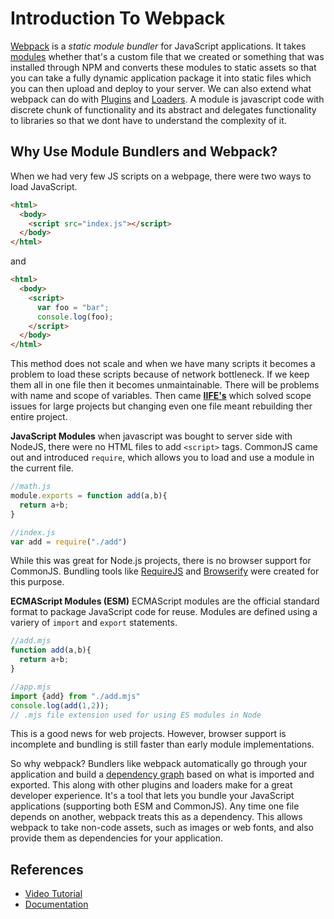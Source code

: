 # Introduction To Webpack
[Webpack](https://webpack.js.org/) is a *static module bundler* for JavaScript applications. It takes [modules](https://developer.mozilla.org/en-US/docs/Web/JavaScript/Guide/Modules) whether that's a custom file that we created or something that was installed through NPM and converts these modules to static assets so that you can take a fully dynamic application package it into static files which you can then upload and deploy to your server. We can also extend what webpack can do with [Plugins](https://webpack.js.org/concepts/plugins/) and [Loaders](https://webpack.js.org/concepts/loaders/). A module is javascript code with discrete chunk of functionality and its abstract and delegates functionality to libraries so that we dont have to understand the complexity of it. 

## Why Use Module Bundlers and Webpack?

When we had very few JS scripts on a webpage, there were two ways to load JavaScript.

```html
<html>
  <body>
    <script src="index.js"></script>
  </body>
</html>
```

and 

```html
<html>
  <body>
    <script>
      var foo = "bar";
      console.log(foo);
    </script>
  </body>
</html>
```
This method does not scale and when we have many scripts it becomes a problem to load these scripts because of network bottleneck. If we keep them all in one file then it becomes unmaintainable. There will be problems with name and scope of variables. Then came **[IIFE's](https://developer.mozilla.org/en-US/docs/Glossary/IIFE)** which solved scope issues for large projects but changing even one file meant rebuilding ther entire project.

**JavaScript Modules** when javascript was bought to server side with NodeJS, there were no HTML files to add `<script>` tags. CommonJS came out and introduced `require`, which allows you to load and use a module in the current file. 

```javascript
//math.js
module.exports = function add(a,b){
  return a+b;
}
```
```javascript
//index.js
var add = require("./add")
```
While this was great for Node.js projects, there is no browser support for CommonJS. Bundling tools like [RequireJS](https://requirejs.org/) and [Browserify](http://browserify.org/) were created for this purpose.

**ECMAScript Modules (ESM)**
ECMAScript modules are the official standard format to package JavaScript code for reuse. Modules are defined using a variery of `import` and `export` statements.

```javascript
//add.mjs
function add(a,b){
  return a+b;
}
```
```javascript
//app.mjs
import {add} from "./add.mjs"
console.log(add(1,2));
// .mjs file extension used for using ES modules in Node
```
This is a good news for web projects. However, browser support is incomplete and bundling is still faster than early module implementations.

So why webpack? Bundlers like webpack automatically go through your application and build a [dependency graph](https://webpack.js.org/concepts/dependency-graph/) based on what is imported and exported. This along with other plugins and loaders make for a great developer experience. It's a tool that lets you bundle your JavaScript applications (supporting both ESM and CommonJS). Any time one file depends on another, webpack treats this as a dependency. This allows webpack to take non-code assets, such as images or web fonts, and also provide them as dependencies for your application.




## References 
* [Video Tutorial](https://www.youtube.com/watch?v=lziuNMk_8eQ)
* [Documentation](https://webpack.js.org/concepts/)
